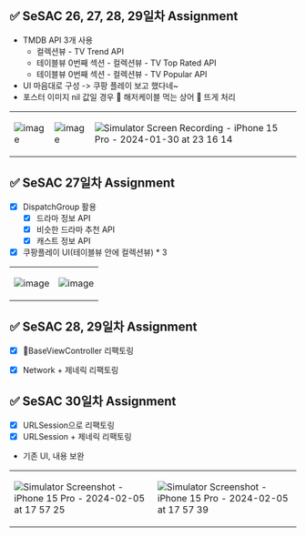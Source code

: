 ## ✅ SeSAC 26, 27, 28, 29일차 Assignment

- TMDB API 3개 사용
    -  컬렉션뷰 - TV Trend API
    -  테이블뷰 0번째 섹션 - 컬렉션뷰 - TV Top Rated API
    -  테이블뷰 0번째 섹션 - 컬렉션뷰 - TV Popular API
- UI 마음대로 구성 -> 쿠팡 플레이 보고 했다네~
- 포스터 이미지 nil 값일 경우 🦈 해저케이블 먹는 상어 🦈 뜨게 처리

<table>
<tr>
<td>
    
![image](https://github.com/MADElinessss/MediaProject/assets/88757043/314e95e1-9a9c-4a4b-82c2-53a3d7bfc4a2)

</td>
<td>

![image](https://github.com/MADElinessss/MediaProject/assets/88757043/5ee2c63f-4c46-461c-b78c-b94071bb914a)

</td>
<td>

![Simulator Screen Recording - iPhone 15 Pro - 2024-01-30 at 23 16 14](https://github.com/MADElinessss/MediaProject/assets/88757043/29791f31-35d7-4cd5-9940-1e885db12801)

</td>
</tr>
</table>


## ✅ SeSAC 27일차 Assignment

- [x] DispatchGroup 활용
    - [x]  드라마 정보 API
    - [x]  비슷한 드라마 추천 API
    - [x]  캐스트 정보 API
- [x] 쿠팡플레이 UI(테이블뷰 안에 컬렉션뷰) * 3

<table>
<tr>
<td>
 
![image](https://github.com/MADElinessss/MediaProject/assets/88757043/cbc29af0-5744-44dd-be07-0e4c4b91e7b1)

</td>
<td>

![image](https://github.com/MADElinessss/MediaProject/assets/88757043/54ac44d5-16ec-4f8a-8fc2-4f08873c5b38)


</td>
</tr>
</table>

## ✅ SeSAC 28, 29일차 Assignment

- [x] BaseViewController 리팩토링
- [x] Network + 제네릭 리팩토링


## ✅ SeSAC 30일차 Assignment

- [x] URLSession으로 리팩토링
- [x] URLSession + 제네릭 리팩토링
- 기존 UI, 내용 보완

<table>
<tr>
<td>
    
 ![Simulator Screenshot - iPhone 15 Pro - 2024-02-05 at 17 57 25](https://github.com/MADElinessss/MediaProject/assets/88757043/1121b881-4801-40a2-85dd-2c46f403a896)


</td>
<td>

![Simulator Screenshot - iPhone 15 Pro - 2024-02-05 at 17 57 39](https://github.com/MADElinessss/MediaProject/assets/88757043/f2ddc369-b142-410b-ad7a-44f0969c2394)


</td>
</tr>
</table>
